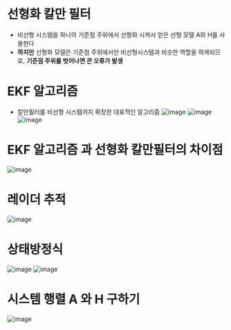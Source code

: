 # 선형화 칼만 필터
- 비선형 시스템을 하나의 기준점 주위에서 선형화 시켜서 얻은 선형 모델 A와 H를 사용한다
- __하지만__ 선형화 모델은 기준점 주위에서만 비선형시스템과 비슷한 역할을 하게되므로, __기준점 주위를 벗어나면 큰 오류가 발생__

# EKF 알고리즘
- 칼만필터를 비선형 시스템까지 확장한 대표적인 알고리즘
![image](https://user-images.githubusercontent.com/107944370/229967119-23c71ab9-ab3a-46a7-8320-984c440622aa.png)
![image](https://user-images.githubusercontent.com/107944370/229967358-77e8dccb-bd71-4340-be06-1486cc8b5915.png)
![image](https://user-images.githubusercontent.com/107944370/229970407-58f934fc-ec1e-454a-9115-02d781dc46f5.png)
# EKF 알고리즘 과 선형화 칼만필터의 차이점
![image](https://user-images.githubusercontent.com/107944370/229974220-10d28e1c-56a9-4998-b0c5-a72fcba932da.png)
# 레이더 추적
![image](https://user-images.githubusercontent.com/107944370/229976100-954ec8f8-6442-47e5-92d6-3469a436c883.png)

# 상태방정식
![image](https://user-images.githubusercontent.com/107944370/229975705-8ddfa929-5cfe-4f95-89ae-e9ca248d1197.png)
![image](https://user-images.githubusercontent.com/107944370/229976048-bc45b6a6-3d09-4e06-a60a-382a59da2b76.png)

# 시스템 행렬 A 와 H 구하기
![image](https://user-images.githubusercontent.com/107944370/229977246-9e583afb-8ffe-46ba-bfda-6a64bfbbc7ad.png)
